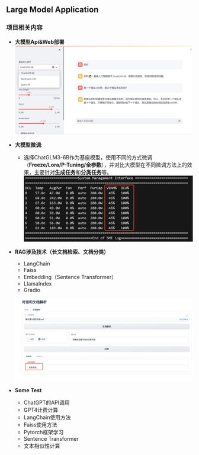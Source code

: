 ## Large Model Application

### 项目相关内容

- **大模型Api&Web部署**
  ![g1](./img/WechatIMG792.jpg)

- **大模型微调**: 
  - 选择ChatGLM3-6B作为基座模型，使用不同的方式微调（**Freeze/Lora/P-Tuning/全参数**），并对比大模型在不同微调方法上的效果，主要针对**生成任务**和**分类任务**等。
  ![g3](./img/WechatIMG793.jpg)

- **RAG涉及技术（长文档检索、文档分类）**
  - LangChain
  - Faiss
  - Embedding（Sentence Transformer）
  - LlamaIndex
  - Gradio

  ![g2](./img/WechatIMG791.jpg)
- **Some Test**
  - ChatGPT的API调用
  - GPT4计费计算
  - LangChain使用方法
  - Faiss使用方法
  - Pytorch框架学习
  - Sentence Transformer
  - 文本相似性计算
